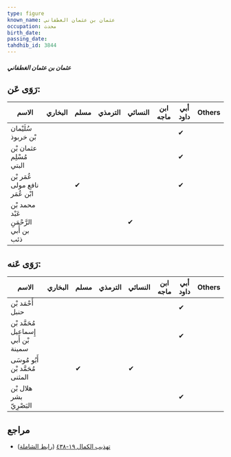 ```yaml
---
type: figure
known_name: عثمان بن عثمان الغطفاني
occupation: محدث
birth_date:
passing_date:
tahdhib_id: 3844
---
```

##### عثمان بن عثمان الغطفاني

## رَوَى عَن:
| الاسم                                  | البخاري | مسلم | الترمذي | النسائي | ابن ماجه | أبي داود | Others |
| -------------------------------------- | ------- | ---- | ------- | ------- | -------- | -------- | ------ |
| سُلَيْمان بْن خربوذ                    |         |      |         |         |          | ✔        |        |
| عثمان بْن مُسْلِم البتي                |         |      |         |         |          | ✔        |        |
| عُمَر بْن نافع مولى ابْن عُمَر         |         | ✔    |         |         |          | ✔        |        |
| محمد بْن عَبْد الرَّحْمَنِ بن أَبي ذئب |         |      |         | ✔       |          |          |        |
## رَوَى عَنه:
| الاسم                                | البخاري | مسلم | الترمذي | النسائي | ابن ماجه | أبي داود | Others |
| ------------------------------------ | ------- | ---- | ------- | ------- | -------- | -------- | ------ |
| أَحْمَد بْن حنبل                     |         |      |         |         |          | ✔        |        |
| مُحَمَّد بْن إِسماعيل بْن أَبي سمينة |         |      |         |         |          | ✔        |        |
| أَبُو مُوسَى مُحَمَّد بْن المثنى     |         | ✔    |         | ✔       |          |          |        |
| هلال بْن بشر البَصْرِيّ              |         |      |         |         |          | ✔        |        |
## مراجع
- [تهذيب الكمال ١٩-٤٣٨](obsidian://open?vault=Tahdhib-al-Kamal&file=Figures/٣٨٤٤-عثمان%20بن%20عثمان%20الغطفاني) ([رابط الشاملة](https://shamela.ws/book/3722/10012))